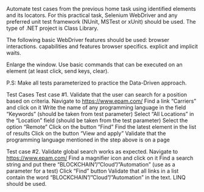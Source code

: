 Automate test cases from the previous home task using identified elements and its locators. For this practical task, Selenium WebDriver and any preferred unit test framework (NUnit, MSTest or xUnit) should be used. 
The type of .NET project is Class Library.


The following basic WebDriver features should be used:
browser interactions.
capabilities and features browser specifics.
explicit and implicit waits.


Enlarge the window. Use basic commands that can be executed on an element (at least click, send keys, clear). 


P.S: Make all tests parameterized to practice the Data-Driven approach.

Test Cases
Test case #1. Validate that the user can search for a position based on criteria.
Navigate to https://www.epam.com/
Find a link “Carriers” and click on it
Write the name of any programming language in the field “Keywords” (should be taken from test parameter)
Select “All Locations” in the “Location” field (should be taken from the test parameter)
Select the option “Remote”
Click on the button “Find”
Find the latest element in the list of results
Click on the button “View and apply”
Validate that the programming language mentioned in the step above is on a page

Test case #2. Validate global search works as expected.
Navigate to https://www.epam.com/
Find a magnifier icon and click on it
Find a search string and put there “BLOCKCHAIN”/”Cloud”/”Automation” (use as a parameter for a test)
Click “Find” button
Validate that all links in a list contain the word “BLOCKCHAIN”/”Cloud”/”Automation” in the text. LINQ should be used. 


